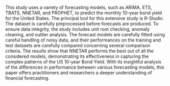 This study uses a variety of forecasting models, such as ARIMA, ETS, TBATS, NNETAR, and PROPHET, to predict the monthly 10-year bond yield for the United States. The principal tool for this extensive study is R-Studio. The dataset is carefully preprocessed before forecasts are produced. To ensure data integrity, the study includes unit root checking, anomaly cleaning, and outlier analysis. The forecast models are carefully fitted using careful handling of noisy data, and their performances on the training and test datasets are carefully compared concerning several comparison criteria. The results show that NNETAR performs the best out of all the considered models, demonstrating its effectiveness in capturing the complex patterns of the US 10-year Bond Yield. With its insightful analysis of the differences in performance between various forecasting models, this paper offers practitioners and researchers a deeper understanding of financial forecasting.
